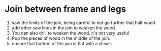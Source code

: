# Join between frame and legs #

1. saw the limits of the join, being careful to not go further that half wood.
2. add other saw lines in the join to weaken the wood.
3. You can also drill to weaken the wood, it's not very useful
4. Pop the pieces of wood in the middle of the join.
5. ensure that bottom of the join is flat with a chisel.

